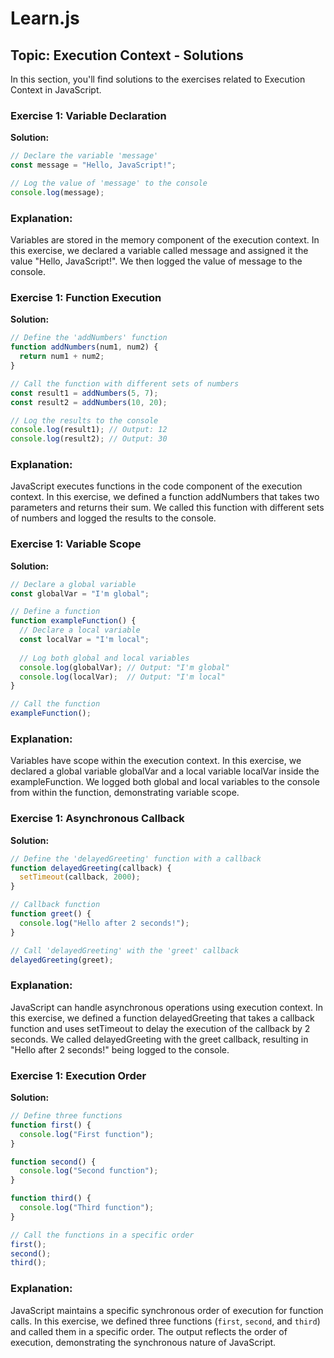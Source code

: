 # Learn.js

## Topic: Execution Context - Solutions

In this section, you'll find solutions to the exercises related to Execution Context in JavaScript.

### Exercise 1: Variable Declaration
**Solution:**

```javascript
// Declare the variable 'message'
const message = "Hello, JavaScript!";

// Log the value of 'message' to the console
console.log(message);
```

###  Explanation:
Variables are stored in the memory component of the execution context. In this exercise, we declared a variable called message and assigned it the value "Hello, JavaScript!". We then logged the value of message to the console.

### Exercise 1: Function Execution

**Solution:**
```javascript
// Define the 'addNumbers' function
function addNumbers(num1, num2) {
  return num1 + num2;
}

// Call the function with different sets of numbers
const result1 = addNumbers(5, 7);
const result2 = addNumbers(10, 20);

// Log the results to the console
console.log(result1); // Output: 12
console.log(result2); // Output: 30
```

### Explanation: 
JavaScript executes functions in the code component of the execution context. In this exercise, we defined a function addNumbers that takes two parameters and returns their sum. We called this function with different sets of numbers and logged the results to the console.

### Exercise 1: Variable Scope

**Solution:**
```javascript
// Declare a global variable
const globalVar = "I'm global";

// Define a function
function exampleFunction() {
  // Declare a local variable
  const localVar = "I'm local";
  
  // Log both global and local variables
  console.log(globalVar); // Output: "I'm global"
  console.log(localVar);  // Output: "I'm local"
}

// Call the function
exampleFunction();
```
### Explanation: 
Variables have scope within the execution context. In this exercise, we declared a global variable globalVar and a local variable localVar inside the exampleFunction. We logged both global and local variables to the console from within the function, demonstrating variable scope.

### Exercise 1: Asynchronous Callback
**Solution:**
```javascript
// Define the 'delayedGreeting' function with a callback
function delayedGreeting(callback) {
  setTimeout(callback, 2000);
}

// Callback function
function greet() {
  console.log("Hello after 2 seconds!");
}

// Call 'delayedGreeting' with the 'greet' callback
delayedGreeting(greet);
```
### Explanation:
JavaScript can handle asynchronous operations using execution context. In this exercise, we defined a function delayedGreeting that takes a callback function and uses setTimeout to delay the execution of the callback by 2 seconds. We called delayedGreeting with the greet callback, resulting in "Hello after 2 seconds!" being logged to the console.

### Exercise 1: Execution Order
**Solution:**
```javascript
// Define three functions
function first() {
  console.log("First function");
}

function second() {
  console.log("Second function");
}

function third() {
  console.log("Third function");
}

// Call the functions in a specific order
first();
second();
third();
```
### Explanation:
 JavaScript maintains a specific synchronous order of execution for function calls. In this exercise, we defined three functions (`first`, `second`, and `third`) and called them in a specific order. The output reflects the order of execution, demonstrating the synchronous nature of JavaScript.
